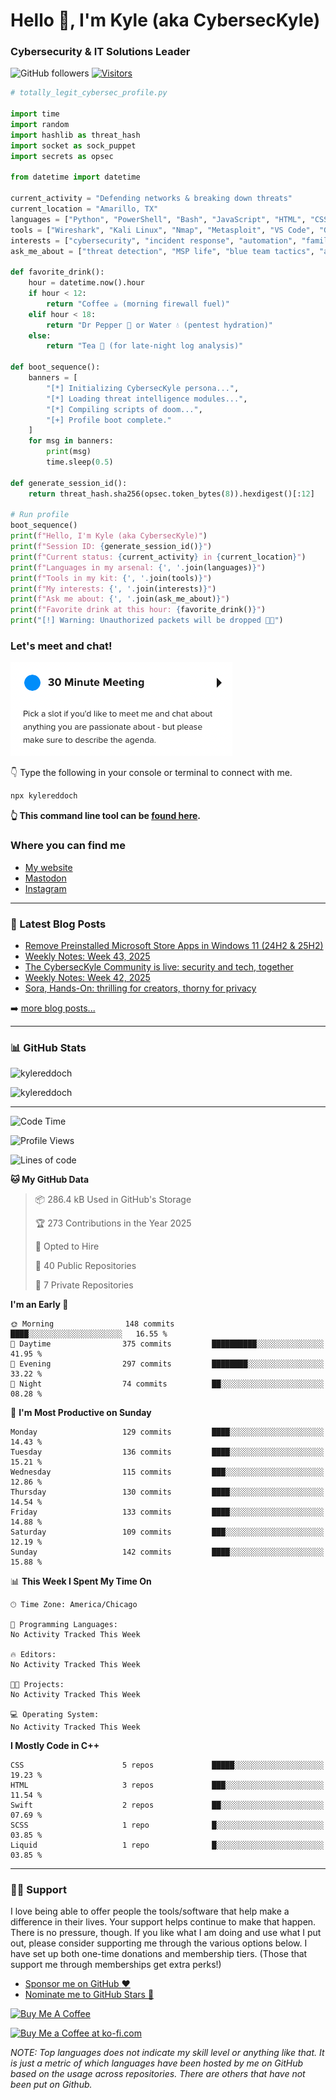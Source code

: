 # Hello 👋, I'm Kyle (aka CybersecKyle)

### Cybersecurity & IT Solutions Leader

![GitHub followers](https://img.shields.io/github/followers/kylereddoch?style=for-the-badge&logo=github)
[![Visitors](https://api.visitorbadge.io/api/visitors?path=https%3A%2F%2Fgithub.com%2Fkylereddoch%2Fkylereddoch&countColor=%2337d67a)](https://visitorbadge.io/status?path=https%3A%2F%2Fgithub.com%2Fkylereddoch%2Fkylereddoch)

```python
# totally_legit_cybersec_profile.py

import time
import random
import hashlib as threat_hash
import socket as sock_puppet
import secrets as opsec

from datetime import datetime

current_activity = "Defending networks & breaking down threats"
current_location = "Amarillo, TX"
languages = ["Python", "PowerShell", "Bash", "JavaScript", "HTML", "CSS"]
tools = ["Wireshark", "Kali Linux", "Nmap", "Metasploit", "VS Code", "Git"]
interests = ["cybersecurity", "incident response", "automation", "family", "music"]
ask_me_about = ["threat detection", "MSP life", "blue team tactics", "automation scripts"]

def favorite_drink():
    hour = datetime.now().hour
    if hour < 12:
        return "Coffee ☕ (morning firewall fuel)"
    elif hour < 18:
        return "Dr Pepper 🥤 or Water 💧 (pentest hydration)"
    else:
        return "Tea 🍵 (for late-night log analysis)"

def boot_sequence():
    banners = [
        "[*] Initializing CybersecKyle persona...",
        "[*] Loading threat intelligence modules...",
        "[*] Compiling scripts of doom...",
        "[+] Profile boot complete."
    ]
    for msg in banners:
        print(msg)
        time.sleep(0.5)

def generate_session_id():
    return threat_hash.sha256(opsec.token_bytes(8)).hexdigest()[:12]

# Run profile
boot_sequence()
print(f"Hello, I'm Kyle (aka CybersecKyle)")
print(f"Session ID: {generate_session_id()}")
print(f"Current status: {current_activity} in {current_location}")
print(f"Languages in my arsenal: {', '.join(languages)}")
print(f"Tools in my kit: {', '.join(tools)}")
print(f"My interests: {', '.join(interests)}")
print(f"Ask me about: {', '.join(ask_me_about)}")
print(f"Favorite drink at this hour: {favorite_drink()}")
print("[!] Warning: Unauthorized packets will be dropped 🚫📡")
```

### Let's meet and chat!

[![Schedule a meeting with me!](images/schedule_meeting.png)][calendly30min]

👇 Type the following in your console or terminal to connect with me.

```bash
npx kylereddoch
```

**👆 This command line tool can be [found here](https://github.com/kylereddoch/npx_card). <!-- If you are interested in learning how to make your own command line tool, check out my [article here]().-->**

### Where you can find me

- [My website][website]
- [Mastodon][mastodon]
- [Instagram][instagram]

<!-- ### Check out what I am currently up to 👇🏼

[Here's what I'm up to][now]. -->

---

### 📝 Latest Blog Posts

<!-- BLOG-POST-LIST:START -->
- [Remove Preinstalled Microsoft Store Apps in Windows 11 &lpar;24H2 &amp; 25H2&rpar;](https://www.kylereddoch.me/blog/remove-preinstalled-microsoft-store-apps-in-windows-11-24h2-and-25h2/)
- [Weekly Notes: Week 43, 2025](https://www.kylereddoch.me/blog/weekly-notes-week-43-2025/)
- [The CybersecKyle Community is live: security and tech, together](https://www.kylereddoch.me/blog/the-cyberseckyle-community-is-live-security-and-tech-together/)
- [Weekly Notes: Week 42, 2025](https://www.kylereddoch.me/blog/weekly-notes-week-42-2025/)
- [Sora, Hands-On: thrilling for creators, thorny for privacy](https://www.kylereddoch.me/blog/sora-hands-on-thrilling-for-creators-thorny-for-privacy/)
<!-- BLOG-POST-LIST:END -->

➡️ [more blog posts...](https://www.kylereddoch.me/blog/)

---

### 📊 GitHub Stats

<p><img src="https://github-readme-stats-sigma-rouge.vercel.app/api?username=kylereddoch&show_icons=true&hide_border=true&locale=en" alt="kylereddoch" /></p>
<p><img src="https://github-readme-stats-sigma-rouge.vercel.app/api/top-langs?username=kylereddoch&show_icons=true&hide_border=true&locale=en&layout=compact" alt="kylereddoch" /></p>

---

<!--START_SECTION:waka-->
![Code Time](http://img.shields.io/badge/Code%20Time-191%20hrs%2044%20mins-blue)

![Profile Views](http://img.shields.io/badge/Profile%20Views-0-blue)

![Lines of code](https://img.shields.io/badge/From%20Hello%20World%20I%27ve%20Written-364.3%20thousand%20lines%20of%20code-blue)

**🐱 My GitHub Data** 

> 📦 286.4 kB Used in GitHub's Storage 
 > 
> 🏆 273 Contributions in the Year 2025
 > 
> 💼 Opted to Hire
 > 
> 📜 40 Public Repositories 
 > 
> 🔑 7 Private Repositories 
 > 
**I'm an Early 🐤** 

```text
🌞 Morning                148 commits         ████░░░░░░░░░░░░░░░░░░░░░   16.55 % 
🌆 Daytime                375 commits         ██████████░░░░░░░░░░░░░░░   41.95 % 
🌃 Evening                297 commits         ████████░░░░░░░░░░░░░░░░░   33.22 % 
🌙 Night                  74 commits          ██░░░░░░░░░░░░░░░░░░░░░░░   08.28 % 
```
📅 **I'm Most Productive on Sunday** 

```text
Monday                   129 commits         ████░░░░░░░░░░░░░░░░░░░░░   14.43 % 
Tuesday                  136 commits         ████░░░░░░░░░░░░░░░░░░░░░   15.21 % 
Wednesday                115 commits         ███░░░░░░░░░░░░░░░░░░░░░░   12.86 % 
Thursday                 130 commits         ████░░░░░░░░░░░░░░░░░░░░░   14.54 % 
Friday                   133 commits         ████░░░░░░░░░░░░░░░░░░░░░   14.88 % 
Saturday                 109 commits         ███░░░░░░░░░░░░░░░░░░░░░░   12.19 % 
Sunday                   142 commits         ████░░░░░░░░░░░░░░░░░░░░░   15.88 % 
```


📊 **This Week I Spent My Time On** 

```text
🕑︎ Time Zone: America/Chicago

💬 Programming Languages: 
No Activity Tracked This Week

🔥 Editors: 
No Activity Tracked This Week

🐱‍💻 Projects: 
No Activity Tracked This Week

💻 Operating System: 
No Activity Tracked This Week
```

**I Mostly Code in C++** 

```text
CSS                      5 repos             █████░░░░░░░░░░░░░░░░░░░░   19.23 % 
HTML                     3 repos             ███░░░░░░░░░░░░░░░░░░░░░░   11.54 % 
Swift                    2 repos             ██░░░░░░░░░░░░░░░░░░░░░░░   07.69 % 
SCSS                     1 repo              █░░░░░░░░░░░░░░░░░░░░░░░░   03.85 % 
Liquid                   1 repo              █░░░░░░░░░░░░░░░░░░░░░░░░   03.85 % 
```




<!--END_SECTION:waka-->

---

### 🙏🏼 Support

I love being able to offer people the tools/software that help make a difference in their lives. Your support helps continue to make that happen. There is no pressure, though. If you like what I am doing and use what I put out, please consider supporting me through the various options below. I have set up both one-time donations and membership tiers. (Those that support me through memberships get extra perks!)

- [Sponsor me on GitHub :heart:][githubsponsor]
- [Nominate me to GitHub Stars :star2:][githubstars]

<a href="https://www.buymeacoffee.com/kylereddoch" target="_blank"><img src="https://cdn.buymeacoffee.com/buttons/v2/default-yellow.png" alt="Buy Me A Coffee" style="height: 60px !important;width: 217px !important;" ></a>

<a href='https://ko-fi.com/S6S374TCV' target='_blank'><img height='36' style='border:0px;height:36px;' src='https://cdn.ko-fi.com/cdn/kofi1.png?v=3' border='0' alt='Buy Me a Coffee at ko-fi.com' /></a>

_NOTE: Top languages does not indicate my skill level or anything like that. It is just a metric of which languages have been hosted by me on GitHub based on the usage across repositories. There are others that have not been put on Github._

[website]: https://kylereddoch.me
[mastodon]: https://infosec.exchange/@cyberseckyle
[instagram]: https://instagram.com/@cyberseckyle
[twitter]: https://twitter.com/winphankyle
[linkedin]: https://linkedin.com/in/kylereddoch
[wakatime]: https://wakatime.com/@10619014-9413-4a5b-a3df-2d3892b8a73d
[email]: kylereddoch@proton.me
[hwscourses]: https://www.hackingwithswift.com
[githubstars]: https://stars.github.com/nominate/
[githubsponsor]: https://github.com/sponsors/kylereddoch
[now]: https://now.kylereddoch.me/
[calendly30min]: https://calendly.com/beardedtechguy/30min
